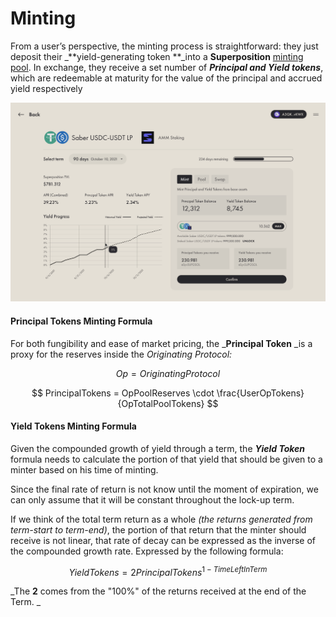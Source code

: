 # Minting

From a user’s perspective, the minting process is straightforward: they just deposit their _**yield-generating token **_into a **Superposition** [minting pool](https://app.superposition.finance/app). In exchange, they receive a set number of _**Principal and Yield tokens**_, which are redeemable at maturity for the value of the principal and accrued yield respectively

![](<../.gitbook/assets/image (3).png>)

#### **Principal Tokens Minting Formula**

For both fungibility and ease of market pricing, the _**Principal Token** _is a proxy for the reserves inside the _Originating Protocol:_

$$
Op = OriginatingProtocol
$$

$$
PrincipalTokens = OpPoolReserves \cdot  \frac{UserOpTokens}{OpTotalPoolTokens}
$$

#### Yield Tokens Minting Formula

Given the compounded growth of yield through a term, the _**Yield Token**_ formula  needs to calculate the portion of that yield that should be given to a minter based on his time of minting. 

Since the final rate of return is not know until the moment of expiration, we can only assume that it will be constant throughout the lock-up term. 

If we think of the total term return as a whole _(the returns generated from term-start to term-end)_, the portion of that return that the minter should receive is not linear, that rate of decay can be expressed as the inverse of the compounded growth rate. Expressed by the following formula:

$$
YieldTokens = 2PrincipalTokens^{1-TimeLeftInTerm}
$$

_The **2** comes from the "100%" of the returns received at the end of the Term. _
